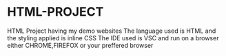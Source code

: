 # HTML-PROJECT
HTML Project having my demo websites
The language used is HTML and the styling applied is inline CSS
The IDE used is VSC and run on a browser either CHROME,FIREFOX or your preffered browser




